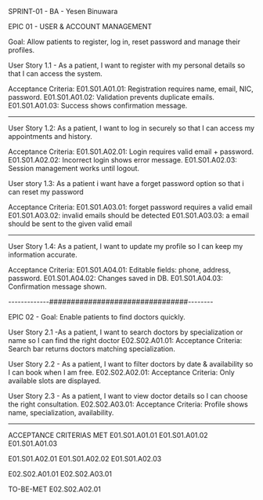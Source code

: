 SPRINT-01 - BA - Yesen Binuwara

EPIC 01 - USER & ACCOUNT MANAGEMENT

Goal: Allow patients to register, log in, reset password and manage their profiles.

User Story 1.1 - As a patient, I want to register with my personal details so that I can access the system.

Acceptance Criteria:
E01.S01.A01.01: Registration requires name, email, NIC, password.
E01.S01.A01.02: Validation prevents duplicate emails.
E01.S01.A01.03: Success shows confirmation message.

------------------------------

User Story 1.2: As a patient, I want to log in securely so that I can access my appointments and history.

Acceptance Criteria:
E01.S01.A02.01: Login requires valid email + password.
E01.S01.A02.02: Incorrect login shows error message.
E01.S01.A02.03: Session management works until logout.

User story 1.3: As a patient i want have a forget password option so that i can reset my password

Acceptance Criteria:
E01.S01.A03.01: forget password requires a valid email
E01.S01.A03.02: invalid emails should be detected
E01.S01.A03.03: a email should be sent to the given valid email

------------------------------

User Story 1.4: As a patient, I want to update my profile so I can keep my information accurate.

Acceptance Criteria:
E01.S01.A04.01: Editable fields: phone, address, password.
E01.S01.A04.02: Changes saved in DB.
E01.S01.A04.03: Confirmation message shown.

-------------################################--------

EPIC 02 - 
Goal: Enable patients to find doctors quickly.

User Story 2.1 -As a patient, I want to search doctors by specialization or name so I can find the right doctor
E02.S02.A01.01: Acceptance Criteria: Search bar returns doctors matching specialization.


User Story 2.2 - As a patient, I want to filter doctors by date & availability so I can book when I am free.
E02.S02.A02.01: Acceptance Criteria: Only available slots are displayed.

User Story 2.3 - As a patient, I want to view doctor details so I can choose the right consultation.
E02.S02.A03.01: Acceptance Criteria: Profile shows name, specialization, availability.

--------------------------

ACCEPTANCE CRITERIAS MET
E01.S01.A01.01
E01.S01.A01.02
E01.S01.A01.03

E01.S01.A02.01
E01.S01.A02.02
E01.S01.A02.03

E02.S02.A01.01
E02.S02.A03.01

TO-BE-MET
E02.S02.A02.01
